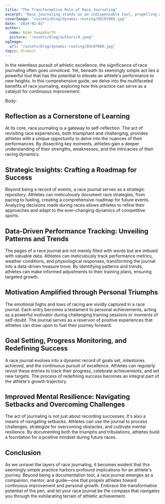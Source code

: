 ```yaml
---
title: "The Transformative Role of Race Journaling"
excerpt: "Race journaling stands as an indispensable tool, propelling athletes toward continuous improvement and personal growth."
coverImage: "/assets/blog/dynamic-routing/DSC07860.jpg"
date: "2024-01-01"
author:
  name: Adam Saegebarth
  picture: "/assets/blog/authors/0.jpeg"
ogImage:
  url: "/assets/blog/dynamic-routing/DSC07860.jpg"
topic: Product
---
```


In the relentless pursuit of athletic excellence, the significance of race journaling often goes unnoticed. Yet, beneath its seemingly simple act lies a powerful tool that has the potential to elevate an athlete's performance to new heights. In this comprehensive guide, we delve into the multifaceted benefits of race journaling, exploring how this practice can serve as a catalyst for continuous improvement.

Body:

## Reflection as a Cornerstone of Learning

At its core, race journaling is a gateway to self-reflection. The act of revisiting race experiences, both triumphant and challenging, provides athletes with a unique opportunity to delve into the nuances of their performances. By dissecting key moments, athletes gain a deeper understanding of their strengths, weaknesses, and the intricacies of their racing dynamics.

## Strategic Insights: Crafting a Roadmap for Success

Beyond being a record of events, a race journal serves as a strategic repository. Athletes can meticulously document race strategies, from pacing to fueling, creating a comprehensive roadmap for future events. Analyzing decisions made during races allows athletes to refine their approaches and adapt to the ever-changing dynamics of competitive sports.

## Data-Driven Performance Tracking: Unveiling Patterns and Trends

The pages of a race journal are not merely filled with words but are imbued with valuable data. Athletes can meticulously track performance metrics, weather conditions, and physiological responses, transforming the journal into a data-driven treasure trove. By identifying patterns and trends, athletes can make informed adjustments to their training plans, ensuring targeted growth.

## Motivation Amplified through Personal Triumphs

The emotional highs and lows of racing are vividly captured in a race journal. Each entry becomes a testament to personal achievements, acting as a powerful motivator during challenging training sessions or moments of self-doubt. The journal serves as a reservoir of positive experiences that athletes can draw upon to fuel their journey forward.

## Goal Setting, Progress Monitoring, and Redefining Success

A race journal evolves into a dynamic record of goals set, milestones achieved, and the continuous pursuit of excellence. Athletes can regularly revisit these entries to track their progress, celebrate achievements, and set new targets. The process of redefining success becomes an integral part of the athlete's growth trajectory.

## Improved Mental Resilience: Navigating Setbacks and Overcoming Challenges

The act of journaling is not just about recording successes; it's also a means of navigating setbacks. Athletes can use the journal to process challenges, strategize for overcoming obstacles, and cultivate mental resilience. By documenting both the triumphs and tribulations, athletes build a foundation for a positive mindset during future races.

## Conclusion

As we unravel the layers of race journaling, it becomes evident that this seemingly simple practice harbors profound implications for an athlete's journey. Beyond being a documentation tool, a race journal emerges as a companion, mentor, and guide—one that propels athletes toward continuous improvement and personal growth. Embrace the transformative potential of the pen, and let your race journal be the compass that navigates you through the exhilarating terrain of athletic achievement.
